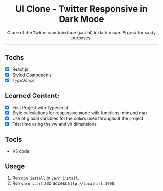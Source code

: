 <h1 align="center">
UI Clone - Twitter Responsive in Dark Mode
</h1>

<p align="center">Clone of the Twitter user interface (partial) in dark mode. Project for study purposes.</p>

<hr>

## Techs

- [x] React.js
- [x] Styled Components
- [x] TypeScript

## Learned Content:

- [x] First Project with Typescript
- [x] Style calculations for responsive mode with functions: min and max
- [x] Use of global variables for the colors used throughout the project
- [x] Frist time using the vw and vh dimensions

## Tools

- VS code

## Usage

1. Run `npm install` or `yarn install`.<br />
2. Run `yarn start` and access `http://localhost:3000`.<br />

